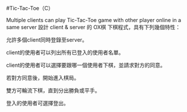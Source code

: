 #Tic-Tac-Toe（C）

Multiple clients can play Tic-Tac-Toe game with other player online in a same server
設計 client & server 的 OX棋 下棋程式，具有下列幾個特性：

允許多個client同時登錄至server。

client的使用者可以列出所有已登入的使用者名單。

client的使用者可以選擇要跟哪一個使用者下棋，並請求對方的同意。

若對方同意後，開始進入棋局。

雙方可輪流下棋，直到分出勝負或平手。

登入的使用者可選擇登出。
